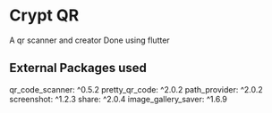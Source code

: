 # Crypt QR

A qr scanner and creator Done using flutter

## External Packages used
  qr_code_scanner: ^0.5.2
  pretty_qr_code: ^2.0.2
  path_provider: ^2.0.2
  screenshot: ^1.2.3
  share: ^2.0.4
  image_gallery_saver: ^1.6.9
